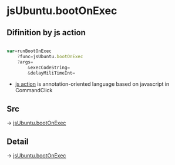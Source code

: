 # jsUbuntu.bootOnExec

## Difinition by js action

```js.js

var=runBootOnExec
	?func=jsUbuntu.bootOnExec
	?args=
		&execCodeString=
		&delayMiliTimeInt=
```

- [js action](#) is annotation-oriented language based on javascript in CommandClick

## Src

-> [jsUbuntu.bootOnExec](https://github.com/puutaro/CommandClick/blob/master/app/src/main/java/com/puutaro/commandclick/fragment_lib/terminal_fragment/js_interface/JsUbuntu.kt#L129)

## Detail

-> [jsUbuntu.bootOnExec](https://github.com/puutaro/CommandClick/blob/master/md/developer/js_interface/details/JsUbuntu/bootOnExec.md)
